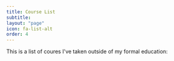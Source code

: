 ```yaml
---
title: Course List
subtitle: 
layout: "page"
icon: fa-list-alt
order: 4
---
```


This is a list of coures I've taken outside of my formal education:

